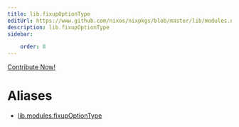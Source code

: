 ```yaml
---
title: lib.fixupOptionType
editUrl: https://www.github.com/nixos/nixpkgs/blob/master/lib/modules.nix#L964C21
description: lib.fixupOptionType
sidebar:

    order: 8
---
```


<a href="https://www.github.com/nixos/nixpkgs/blob/master/lib/modules.nix#L964C21">Contribute Now!</a>


# Aliases

- [lib.modules.fixupOptionType](/reference/libmodules.fixupOptionType)


